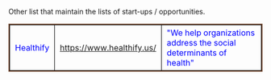 Other list that maintain the lists of start-ups / opportunities. 
<style>
thead {color:green;}
tbody {color:blue;}
tfoot {color:red;}
th,td {
  border:1px solid black;
  padding: 5px 10px;
}
table{
    border: 2px solid #774F38;
    border-collapse: collapse;  
}
tr:nth-child(even){
    background-color:#ECE5CE;
}
</style>
<table border="1" width="100%">

<tr>
  <td>Healthify</td>
  <td><a href="https://www.healthify.us/"> https://www.healthify.us/ </a> </td>
  <td>"We help organizations address the social determinants of health"</td>
</tr>
</table>
